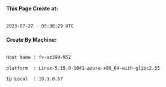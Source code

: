 
   
#### This Page Create at:

```bash

2023-07-27 - 05:38:29 UTC

```

#### Create By Machine:

```bash

Host Name : fv-az399-952

platform  : Linux-5.15.0-1041-azure-x86_64-with-glibc2.35

Ip Local  : 10.1.0.67

```

